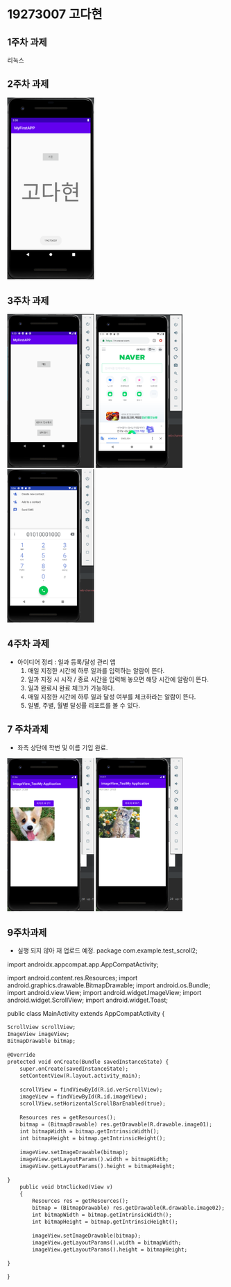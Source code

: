 # 19273007 고다현

## 1주차 과제
 리눅스
 
## 2주차 과제
<img width="200" height="" src="./png/캡스톱디자인 과제(2주차)_19273007고다현.png"></img>

## 3주차 과제
<img width="200" height="" src="./png/캡스톤 과제(3주차_1)_19273007 고다현.png"></img>
<img width="200" height="" src="./png/캡스톤 과제(3주차_2)_19273007 고다현.png"></img>
<img width="200" height="" src="./png/캡스톤 과제(3주차_3)_19273007 고다현.png"></img>

## 4주차 과제

 - 아이디어 정리
  : 일과 등록/달성 관리 앱
    1) 매일 지정한 시간에 하루 일과를 입력하는 알람이 뜬다.
    2) 일과 지정 시 시작 / 종료 시간을 입력해 놓으면 해당 시간에 알람이 뜬다.
    3) 일과 완료시 완료 체크가 가능하다.
    4) 매일 지정한 시간에 하루 일과 달성 여부를 체크하라는 알람이 뜬다.
    5) 일별, 주별, 월별 달성률 리포트를 볼 수 있다.

## 7 주차과제
 - 좌측 상단에 학번 및 이름 기입 완료.
 
<img width="200" height="" src="./png/캡스톤 과제(7주차_1)_19273007 고다현.png"></img>
<img width="200" height="" src="./png/캡스톤 과제(7주차_2)_19273007 고다현.png"></img>

## 9주차과제
  - 실행 되지 않아 재 업로드 예정. 
package com.example.test_scroll2;

import androidx.appcompat.app.AppCompatActivity;

import android.content.res.Resources;
import android.graphics.drawable.BitmapDrawable;
import android.os.Bundle;
import android.view.View;
import android.widget.ImageView;
import android.widget.ScrollView;
import android.widget.Toast;

public class MainActivity extends AppCompatActivity {

    ScrollView scrollView;
    ImageView imageView;
    BitmapDrawable bitmap;

    @Override
    protected void onCreate(Bundle savedInstanceState) {
        super.onCreate(savedInstanceState);
        setContentView(R.layout.activity_main);

        scrollView = findViewById(R.id.verScrollView);
        imageView = findViewById(R.id.imageView);
        scrollView.setHorizontalScrollBarEnabled(true);

        Resources res = getResources();
        bitmap = (BitmapDrawable) res.getDrawable(R.drawable.image01);
        int bitmapWidth = bitmap.getIntrinsicWidth();
        int bitmapHeight = bitmap.getIntrinsicHeight();

        imageView.setImageDrawable(bitmap);
        imageView.getLayoutParams().width = bitmapWidth;
        imageView.getLayoutParams().height = bitmapHeight;

    }
        public void btnClicked(View v)
        {
            Resources res = getResources();
            bitmap = (BitmapDrawable) res.getDrawable(R.drawable.image02);
            int bitmapWidth = bitmap.getIntrinsicWidth();
            int bitmapHeight = bitmap.getIntrinsicHeight();

            imageView.setImageDrawable(bitmap);
            imageView.getLayoutParams().width = bitmapWidth;
            imageView.getLayoutParams().height = bitmapHeight;

    }
}
